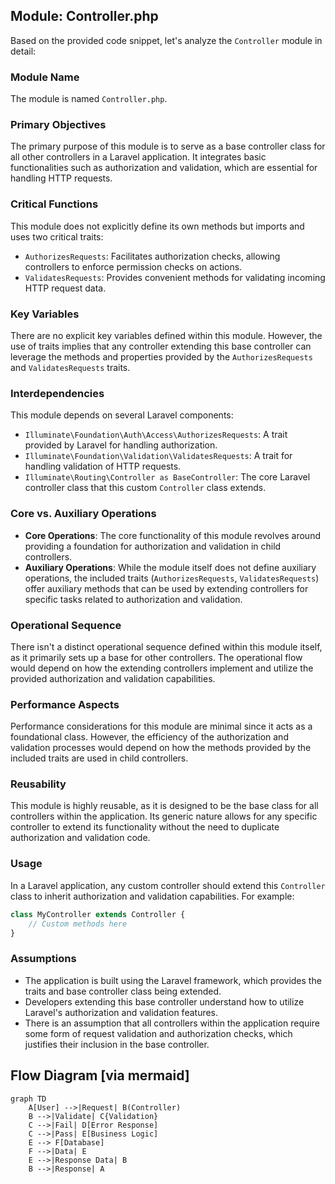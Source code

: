 ## Module: Controller.php
Based on the provided code snippet, let's analyze the `Controller` module in detail:

### Module Name
The module is named `Controller.php`.

### Primary Objectives
The primary purpose of this module is to serve as a base controller class for all other controllers in a Laravel application. It integrates basic functionalities such as authorization and validation, which are essential for handling HTTP requests.

### Critical Functions
This module does not explicitly define its own methods but imports and uses two critical traits:
- `AuthorizesRequests`: Facilitates authorization checks, allowing controllers to enforce permission checks on actions.
- `ValidatesRequests`: Provides convenient methods for validating incoming HTTP request data.

### Key Variables
There are no explicit key variables defined within this module. However, the use of traits implies that any controller extending this base controller can leverage the methods and properties provided by the `AuthorizesRequests` and `ValidatesRequests` traits.

### Interdependencies
This module depends on several Laravel components:
- `Illuminate\Foundation\Auth\Access\AuthorizesRequests`: A trait provided by Laravel for handling authorization.
- `Illuminate\Foundation\Validation\ValidatesRequests`: A trait for handling validation of HTTP requests.
- `Illuminate\Routing\Controller as BaseController`: The core Laravel controller class that this custom `Controller` class extends.

### Core vs. Auxiliary Operations
- **Core Operations**: The core functionality of this module revolves around providing a foundation for authorization and validation in child controllers.
- **Auxiliary Operations**: While the module itself does not define auxiliary operations, the included traits (`AuthorizesRequests`, `ValidatesRequests`) offer auxiliary methods that can be used by extending controllers for specific tasks related to authorization and validation.

### Operational Sequence
There isn't a distinct operational sequence defined within this module itself, as it primarily sets up a base for other controllers. The operational flow would depend on how the extending controllers implement and utilize the provided authorization and validation capabilities.

### Performance Aspects
Performance considerations for this module are minimal since it acts as a foundational class. However, the efficiency of the authorization and validation processes would depend on how the methods provided by the included traits are used in child controllers.

### Reusability
This module is highly reusable, as it is designed to be the base class for all controllers within the application. Its generic nature allows for any specific controller to extend its functionality without the need to duplicate authorization and validation code.

### Usage
In a Laravel application, any custom controller should extend this `Controller` class to inherit authorization and validation capabilities. For example:
```php
class MyController extends Controller {
    // Custom methods here
}
```

### Assumptions
- The application is built using the Laravel framework, which provides the traits and base controller class being extended.
- Developers extending this base controller understand how to utilize Laravel's authorization and validation features.
- There is an assumption that all controllers within the application require some form of request validation and authorization checks, which justifies their inclusion in the base controller.
## Flow Diagram [via mermaid]
```mermaid
graph TD
    A[User] -->|Request| B(Controller)
    B -->|Validate| C{Validation}
    C -->|Fail| D[Error Response]
    C -->|Pass| E[Business Logic]
    E --> F[Database]
    F -->|Data| E
    E -->|Response Data| B
    B -->|Response| A
```
